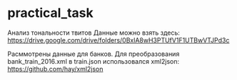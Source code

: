 # practical_task
Анализ тональности твитов
Данные можно взять здесь: 
https://drive.google.com/drive/folders/0BxlA8wH3PTUfV1F1UTBwVTJPd3c

Расммотрены данные для банков. 
Для преобразования bank_train_2016.xml в train.json использовался 
xml2json:
https://github.com/hay/xml2json
